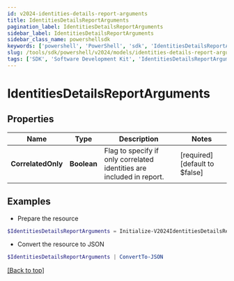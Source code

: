 ```yaml
---
id: v2024-identities-details-report-arguments
title: IdentitiesDetailsReportArguments
pagination_label: IdentitiesDetailsReportArguments
sidebar_label: IdentitiesDetailsReportArguments
sidebar_class_name: powershellsdk
keywords: ['powershell', 'PowerShell', 'sdk', 'IdentitiesDetailsReportArguments', 'V2024IdentitiesDetailsReportArguments'] 
slug: /tools/sdk/powershell/v2024/models/identities-details-report-arguments
tags: ['SDK', 'Software Development Kit', 'IdentitiesDetailsReportArguments', 'V2024IdentitiesDetailsReportArguments']
---
```



# IdentitiesDetailsReportArguments

## Properties

Name | Type | Description | Notes
------------ | ------------- | ------------- | -------------
**CorrelatedOnly** | **Boolean** | Flag to specify if only correlated identities are included in report. | [required][default to $false]

## Examples

- Prepare the resource
```powershell
$IdentitiesDetailsReportArguments = Initialize-V2024IdentitiesDetailsReportArguments  -CorrelatedOnly true
```

- Convert the resource to JSON
```powershell
$IdentitiesDetailsReportArguments | ConvertTo-JSON
```


[[Back to top]](#) 

